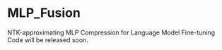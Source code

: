 # MLP_Fusion
NTK-approximating MLP Compression for Language Model Fine-tuning
Code will be released soon.

